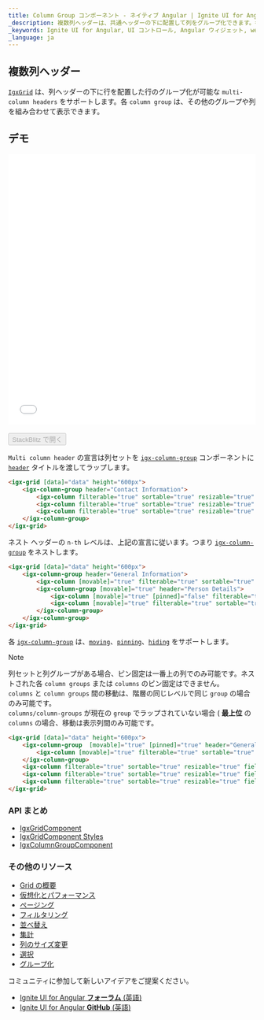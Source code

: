 ```yaml
---
title: Column Group コンポーネント - ネイティブ Angular | Ignite UI for Angular
_description: 複数列ヘッダーは、共通ヘッダーの下に配置して列をグループ化できます。各列グループにその他のグループや列を組み合わせて表示できます。
_keywords: Ignite UI for Angular, UI コントロール, Angular ウィジェット, web ウィジェット, UI ウィジェット, Angular, ネイティブ Angular コンポーネント スイート, ネイティブ Angular コントロール, ネイティブ Angular コンポーネント ライブラリ, Angular データグリッド コンポーネント, Angular データグリッド コントロール, ネイティブ Angular コンポーネント, Angular Grid コンポーネント, Angular Grid コントロール, Angular 高パフォーマンス Grid, 複数列ヘッダー, 遅延複数列ヘッダー, グリッド複数列ヘッダー, Angular グリッド複数列ヘッダー, Angular 列
_language: ja
---
```


## 複数列ヘッダー

[`IgxGrid`]({environment:angularApiUrl}/classes/igxgridcomponent.html) は、列ヘッダーの下に行を配置した行のグループ化が可能な `multi-column headers` をサポートします。各 `column group` は、その他のグループや列を組み合わせて表示できます。

## デモ

<div class="sample-container loading" style="height:550px">
    <iframe id="grid-multi-column-headers-iframe" src='{environment:demosBaseUrl}/multi-column-headers' width="100%" height="100%" seamless frameBorder="0" onload="onSampleIframeContentLoaded(this);"></iframe>
</div>
<br/>
<div>
<button data-localize="stackblitz" disabled class="stackblitz-btn" data-iframe-id="grid-multi-column-headers-iframe" data-demos-base-url="{environment:demosBaseUrl}">StackBlitz で開く</button>
</div>

`Multi column header` の宣言は列セットを [`igx-column-group`]({environment:angularApiUrl}/classes/igxcolumngroupcomponent.html) コンポーネントに [`header`]({environment:angularApiUrl}/classes/igxcolumngroupcomponent.html#header) タイトルを渡してラップします。

```html
<igx-grid [data]="data" height="600px">
    <igx-column-group header="Contact Information">
        <igx-column filterable="true" sortable="true" resizable="true" field="Phone"></igx-column>
        <igx-column filterable="true" sortable="true" resizable="true" field="Fax"></igx-column>
        <igx-column filterable="true" sortable="true" resizable="true" field="PostalCode"></igx-column>
    </igx-column-group>
</igx-grid>
```

ネスト ヘッダーの `n-th` レベルは、上記の宣言に従います。つまり [`igx-column-group`]({environment:angularApiUrl}/classes/igxcolumngroupcomponent.html) をネストします。

```html
<igx-grid [data]="data" height="600px">
    <igx-column-group header="General Information">
        <igx-column [movable]="true" filterable="true" sortable="true" resizable="true" field="CompanyName"></igx-column>
        <igx-column-group [movable]="true" header="Person Details">
            <igx-column [movable]="true" [pinned]="false" filterable="true" sortable="true" resizable="true" field="ContactName"></igx-column>
            <igx-column [movable]="true" filterable="true" sortable="true" resizable="true" field="ContactTitle"></igx-column>
        </igx-column-group>
    </igx-column-group>
</igx-grid>
```

各 [`igx-column-group`]({environment:angularApiUrl}/classes/igxcolumngroupcomponent.html) は、[`moving`](grid_column_moving.md)、[`pinning`](grid_column_pinning.md)、[`hiding`](grid_column_hiding.md) をサポートします。
> [!NOTE]
> 列セットと列グループがある場合、ピン固定は一番上の列でのみ可能です。ネストされた各 `column groups` または `columns` のピン固定はできません。<br />
> `columns` と `column groups` 間の移動は、階層の同じレベルで同じ `group` の場合のみ可能です。<br />
> `columns/column-groups` が現在の `group` でラップされていない場合 ( **最上位** の `columns` の場合、移動は表示列間のみ可能です。

```html
<igx-grid [data]="data" height="600px">
    <igx-column-group  [movable]="true" [pinned]="true" header="General Information">
        <igx-column [movable]="true" filterable="true" sortable="true" resizable="true" field="CompanyName"></igx-column>
    </igx-column-group>
    <igx-column filterable="true" sortable="true" resizable="true" field="Phone"></igx-column>
    <igx-column filterable="true" sortable="true" resizable="true" field="Fax"></igx-column>
    <igx-column filterable="true" sortable="true" resizable="true" field="PostalCode"></igx-column>
</igx-grid>
```

### API まとめ
<div class="divider--half"></div>

* [IgxGridComponent]({environment:angularApiUrl}/classes/igxgridcomponent.html)
* [IgxGridComponent Styles]({environment:sassApiUrl}/index.html#function-igx-grid-theme)
* [IgxColumnGroupComponent]({environment:angularApiUrl}/classes/igxcolumngroupcomponent.html)

<div class="divider--half"></div>

### その他のリソース
<div class="divider--half"></div>

* [Grid の概要](grid.md)
* [仮想化とパフォーマンス](grid_virtualization.md)
* [ページング](grid_paging.md)
* [フィルタリング](grid_filtering.md)
* [並べ替え](grid_sorting.md)
* [集計](grid_summaries.md)
* [列のサイズ変更](grid_column_resizing.md)
* [選択](grid_selection.md)
* [グループ化](grid_groupby.md)

<div class="divider--half"></div>
コミュニティに参加して新しいアイデアをご提案ください。

* [Ignite UI for Angular **フォーラム** (英語)](https://www.infragistics.com/community/forums/f/ignite-ui-for-angular)
* [Ignite UI for Angular **GitHub** (英語)](https://github.com/IgniteUI/igniteui-angular)